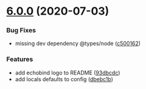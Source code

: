 # [6.0.0](https://github.com/jondot/hygen/compare/v5.0.3...v6.0.0) (2020-07-03)


### Bug Fixes

* missing dev dependency @types/node ([c500162](https://github.com/jondot/hygen/commit/c5001627ee0d932d5ab5f7c740ac9594eafceaed))


### Features

* add echobind logo to README ([93dbcdc](https://github.com/jondot/hygen/commit/93dbcdcf6b8889fa3b78e31ba41c8ba82fe6d419))
* add locals defaults to config ([dbebc1b](https://github.com/jondot/hygen/commit/dbebc1b548df59f2564dcca072bc6abcbc3576c2))



